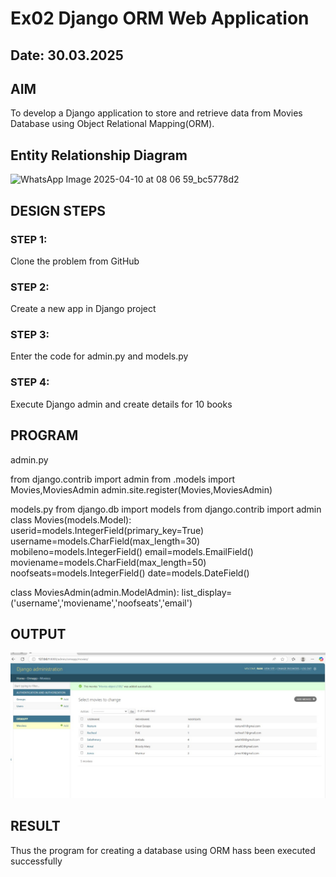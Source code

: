# Ex02 Django ORM Web Application
## Date: 30.03.2025

## AIM
To develop a Django application to store and retrieve data from Movies Database using Object Relational Mapping(ORM).

## Entity Relationship Diagram
![WhatsApp Image 2025-04-10 at 08 06 59_bc5778d2](https://github.com/user-attachments/assets/fe3dafcb-f01f-4084-bf52-aa6a4061902b)

## DESIGN STEPS

### STEP 1:
Clone the problem from GitHub

### STEP 2:
Create a new app in Django project

### STEP 3:
Enter the code for admin.py and models.py

### STEP 4:
Execute Django admin and create details for 10 books

## PROGRAM
admin.py

from django.contrib import admin
from .models import Movies,MoviesAdmin
admin.site.register(Movies,MoviesAdmin)

models.py
from django.db import models
from django.contrib import admin
class Movies(models.Model):
    userid=models.IntegerField(primary_key=True)
    username=models.CharField(max_length=30)
    mobileno=models.IntegerField()
    email=models.EmailField()
    moviename=models.CharField(max_length=50)
    noofseats=models.IntegerField()
    date=models.DateField()

class MoviesAdmin(admin.ModelAdmin):
    list_display=('username','moviename','noofseats','email')


## OUTPUT
![alt text](<WhatsApp Image 2025-03-30 at 08.46.38_e4bb4fb4.jpg>)


## RESULT
Thus the program for creating a database using ORM hass been executed successfully
